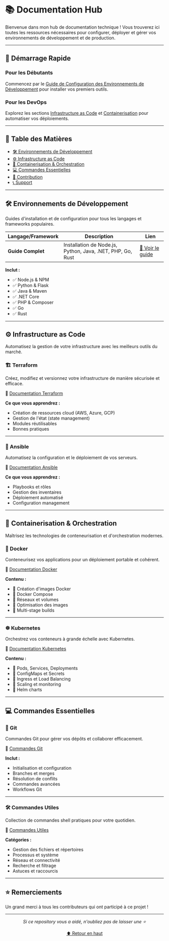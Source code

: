 # 📚 Documentation Hub

Bienvenue dans mon hub de documentation technique ! Vous trouverez ici toutes les ressources nécessaires pour configurer, déployer et gérer vos environnements de développement et de production.

---

## 🚀 Démarrage Rapide

### Pour les Débutants
Commencez par le [Guide de Configuration des Environnements de Développement](docs/Development_Environment_Setup_Guide.md) pour installer vos premiers outils.

### Pour les DevOps
Explorez les sections [Infrastructure as Code](#-infrastructure-as-code) et [Containerisation](#-containerisation--orchestration) pour automatiser vos déploiements.

---

## 📖 Table des Matières

- [🛠️ Environnements de Développement](#️-environnements-de-développement)
- [⚙️ Infrastructure as Code](#️-infrastructure-as-code)
- [🐳 Containerisation & Orchestration](#-containerisation--orchestration)
- [💻 Commandes Essentielles](#-commandes-essentielles)
- [🤝 Contribution](#-contribution)
- [📞 Support](#-support)

---

## 🛠️ Environnements de Développement

Guides d'installation et de configuration pour tous les langages et frameworks populaires.

| Langage/Framework | Description | Lien |
|-------------------|-------------|------|
| **Guide Complet** | Installation de Node.js, Python, Java, .NET, PHP, Go, Rust | [📖 Voir le guide](docs/Development_Environment_Setup_Guide.md) |

**Inclut :**
- ✅ Node.js & NPM
- ✅ Python & Flask
- ✅ Java & Maven
- ✅ .NET Core
- ✅ PHP & Composer
- ✅ Go
- ✅ Rust

---

## ⚙️ Infrastructure as Code

Automatisez la gestion de votre infrastructure avec les meilleurs outils du marché.

### 🏗️ Terraform
Créez, modifiez et versionnez votre infrastructure de manière sécurisée et efficace.

📖 [Documentation Terraform](docs/terraform/terraform.md)

**Ce que vous apprendrez :**
- Création de ressources cloud (AWS, Azure, GCP)
- Gestion de l'état (state management)
- Modules réutilisables
- Bonnes pratiques

---

### 🔧 Ansible
Automatisez la configuration et le déploiement de vos serveurs.

📖 [Documentation Ansible](docs/Ansible/ansible.md)

**Ce que vous apprendrez :**
- Playbooks et rôles
- Gestion des inventaires
- Déploiement automatisé
- Configuration management

---

## 🐳 Containerisation & Orchestration

Maîtrisez les technologies de conteneurisation et d'orchestration modernes.

### 🐋 Docker
Conteneurisez vos applications pour un déploiement portable et cohérent.

📖 [Documentation Docker](docs/Docker/docker.md)

**Contenu :**
- 🔹 Création d'images Docker
- 🔹 Docker Compose
- 🔹 Réseaux et volumes
- 🔹 Optimisation des images
- 🔹 Multi-stage builds

---

### ☸️ Kubernetes
Orchestrez vos conteneurs à grande échelle avec Kubernetes.

📖 [Documentation Kubernetes](docs/Kubernetes/kubernetes.md)

**Contenu :**
- 🔹 Pods, Services, Deployments
- 🔹 ConfigMaps et Secrets
- 🔹 Ingress et Load Balancing
- 🔹 Scaling et monitoring
- 🔹 Helm charts

---

## 💻 Commandes Essentielles

### 🔀 Git
Commandes Git pour gérer vos dépôts et collaborer efficacement.

📖 [Commandes Git](docs/Commande_Git.md)

**Inclut :**
- Initialisation et configuration
- Branches et merges
- Résolution de conflits
- Commandes avancées
- Workflows Git

---

### 🛠️ Commandes Utiles
Collection de commandes shell pratiques pour votre quotidien.

📖 [Commandes Utiles](docs/Commande_utile.md)

**Catégories :**
- Gestion des fichiers et répertoires
- Processus et système
- Réseau et connectivité
- Recherche et filtrage
- Astuces et raccourcis

---

## ⭐ Remerciements

Un grand merci à tous les contributeurs qui ont participé à ce projet !

---

<div align="center">

*Si ce repository vous a aidé, n'oubliez pas de laisser une ⭐*

[⬆ Retour en haut](#-documentation-hub)

</div>

